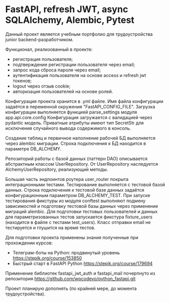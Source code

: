 # FastAPI, refresh JWT, async SQLAlchemy, Alembic, Pytest

Данный проект является учебным портфолио для трудоустройства junior backend-разработчиком. 

Функционал, реализованный в проекте: 
- регистрация пользователя;
- подтверждение регистрации пользователя через email;
- запрос кода сброса пароля через email;
- аутентификация пользователя на основе access и refresh jwt токенов;
- logout через отзыв cookie; 
- авторизация пользователей на основе ролей.

Конфигурация проекта хранится в .yml файле. 
Имя файла конфигурации задаётся в переменной окружения "FastAPI_CONFIG_FILE". 
Загрузка конфигурации выполняется функцией parse_settings модуля app.api.core.config
Конфигурация загружается с валидацией через pydantic модель.
Приватные атрибуты имеют тип SecretStr для исключения случайного вывода содержимого в консоль.

Создание таблиц и первичное наполнение рабочей БД выполняется через alembic миграции.
Строка подключения к БД находится в параметре DB_ALCHEMY.

Репозиторий работы с базой данных (паттерн DAO) описывается абстрактным классом UserRepository.
От UserRepository наследуется AlchemyUserRepository, реализующий методы.

Большая часть эндпоинтов роутера user_router покрыта интеграционными тестами.
Тестирование выполняется с тестовой базой данных. 
Строка подключения к тестовой базе данных задаётся конфигурационным параметром DB_ALCHEMY_TEST.
При запуске тестирования фикстуры из модуля conftest выполняют подмену зависимостей
и подготовку тестовой базы данных через применение миграций alembic.
Для подготовки тестовых пользователей и данных для параметризованных тестов
запускается фикстура fixture_users (находится в файле с тестами test_users).
Класс отправки email не тестируется и глушится на время тестов.

Для подготовки проекта применены знания полученные при прохождении курсов:
- Телеграм-боты на Python: продвинутый уровень https://stepik.org/course/153850
- Быстрый старт в FastAPI Python https://stepik.org/course/179694

Применение библиотек fastapi_jwt_auth и fastapi_mail почерпнуто из репозитория 
https://github.com/wpcodevo/python_fastapi.git

Проект планирую дополнять (по крайней мере, до момента трудоустройства).
